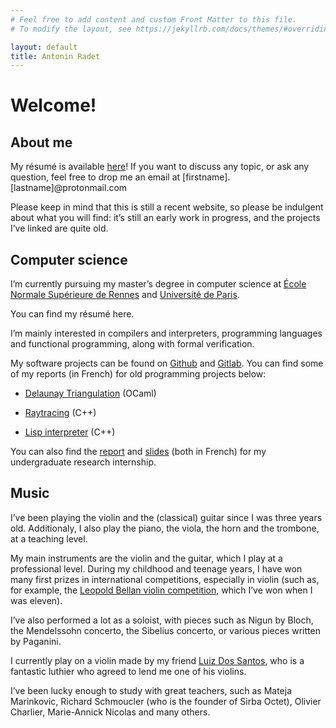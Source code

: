 ```yaml
---
# Feel free to add content and custom Front Matter to this file.
# To modify the layout, see https://jekyllrb.com/docs/themes/#overriding-theme-defaults

layout: default
title: Antonin Radet
---
```

# Welcome!

## About me

My résumé is available [here](CV.pdf)! If you want to discuss any topic, or ask any question, feel free to drop me an email at [firstname].[lastname]@protonmail.com


Please keep in mind that this is still a recent website, so please be indulgent about what you will find: it’s still an early work in progress, and the projects I’ve linked are quite old.

## Computer science

I’m currently pursuing my master’s degree in computer science at [École Normale Supérieure de Rennes](http://www.ens-rennes.fr/) and [Université de Paris](https://u-paris.fr/en/498-2/).

You can find my résumé here.

I’m mainly interested in compilers and interpreters, programming languages and functional programming, along with formal verification.

My software projects can be found on [Github](https://github.com/foncteur) and [Gitlab](https://gitlab.com/krokodile). You can find some of my reports (in French) for old programming projects below:

- [Delaunay Triangulation](delaunay.pdf) (OCaml)

- [Raytracing](raytracing.pdf) (C++)

- [Lisp interpreter](lispcpp.pdf) (C++)

You can also find the [report](rapportl3.pdf) and [slides](slidesl3.pdf) (both in French) for my undergraduate research internship.

## Music

I’ve been playing the violin and the (classical) guitar since I was three years old. Additionaly, I also play the piano, the viola, the horn and the trombone, at a teaching level.

My main instruments are the violin and the guitar, which I play at a professional level. During my childhood and teenage years, I have won many first prizes in international competitions, especially in violin (such as, for example, the [Leopold Bellan violin competition](http://www.concoursinternationalleopoldbellan.fr/HISTOIRE.html), which I’ve won when I was eleven).

I’ve also performed a lot as a soloist, with pieces such as Nigun by Bloch, the Mendelssohn concerto, the Sibelius concerto, or various pieces written by Paganini.

I currently play on a violin made by my friend [Luiz Dos Santos](http://dossantosluthier.free.fr/), who is a fantastic luthier who agreed to lend me one of his violins.

I’ve been lucky enough to study with great teachers, such as Mateja Marinkovic, Richard Schmoucler (who is the founder of Sirba Octet), Olivier Charlier, Marie-Annick Nicolas and many others.
